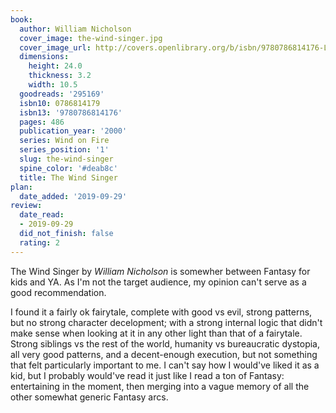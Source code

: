 ```yaml
---
book:
  author: William Nicholson
  cover_image: the-wind-singer.jpg
  cover_image_url: http://covers.openlibrary.org/b/isbn/9780786814176-L.jpg
  dimensions:
    height: 24.0
    thickness: 3.2
    width: 10.5
  goodreads: '295169'
  isbn10: 0786814179
  isbn13: '9780786814176'
  pages: 486
  publication_year: '2000'
  series: Wind on Fire
  series_position: '1'
  slug: the-wind-singer
  spine_color: '#deab8c'
  title: The Wind Singer
plan:
  date_added: '2019-09-29'
review:
  date_read:
  - 2019-09-29
  did_not_finish: false
  rating: 2
---
```


The Wind Singer by *William Nicholson* is somewher between Fantasy for kids and YA. As I'm not the target audience, my opinion can't serve as a good recommendation.

I found it a fairly ok fairytale, complete with good vs evil, strong patterns, but no strong character decelopment; with a strong internal logic that didn't make sense when looking at it in any other light than that of a fairytale. Strong siblings vs the rest of the world, humanity vs bureaucratic dystopia, all very good patterns, and a decent-enough execution, but not something that felt particularly important to me. I can't say how I would've liked it as a kid, but I probably would've read it just like I read a ton of Fantasy: entertaining in the moment, then merging into a vague memory of all the other somewhat generic Fantasy arcs.
